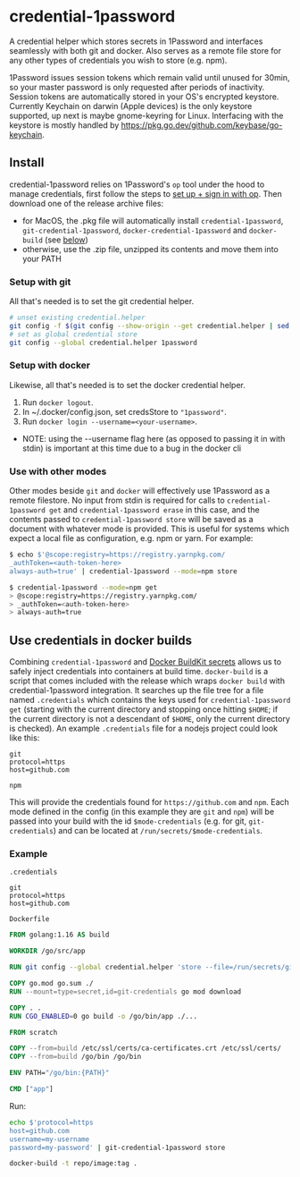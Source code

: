 # credential-1password

A credential helper which stores secrets in 1Password and interfaces seamlessly with both git and docker. Also serves as a remote file store for any other types of credentials you wish to store (e.g. npm).

1Password issues session tokens which remain valid until unused for 30min, so your master password is only requested after periods of inactivity. Session tokens are automatically stored in your OS's encrypted keystore. Currently Keychain on darwin (Apple devices) is the only keystore supported, up next is maybe gnome-keyring for Linux. Interfacing with the keystore is mostly handled by https://pkg.go.dev/github.com/keybase/go-keychain.

## Install
credential-1password relies on 1Password's `op` tool under the hood to manage credentials, first follow the steps to [set up + sign in with op](https://support.1password.com/command-line-getting-started). Then download one of the release archive files:
- for MacOS, the .pkg file will automatically install `credential-1password`, `git-credential-1password`, `docker-credential-1password` and `docker-build` (see [below](https://github.com/tlowerison/credential-1password/#use-credentials-in-docker-builds))
- otherwise, use the .zip file, unzipped its contents and move them into your PATH

### Setup with git
All that's needed is to set the git credential helper.
```sh
# unset existing credential.helper
git config -f $(git config --show-origin --get credential.helper | sed 's/file://' | sed 's/\t.*//') --unset credential.helper
# set as global credential store
git config --global credential.helper 1password
```

### Setup with docker
Likewise, all that's needed is to set the docker credential helper.
1. Run `docker logout`.
2. In ~/.docker/config.json, set credsStore to `"1password"`.
3. Run `docker login --username=<your-username>`.
  - NOTE: using the --username flag here (as opposed to passing it in with stdin) is important at this time due to a bug in the docker cli

### Use with other modes
Other modes beside `git` and `docker` will effectively use 1Password as a remote filestore. No input from stdin is required for calls to `credential-1password get` and `credential-1password erase` in this case, and the contents passed to `credential-1password store` will be saved as a document with whatever mode is provided. This is useful for systems which expect a local file as configuration, e.g. npm or yarn. For example:
```sh
$ echo $'@scope:registry=https://registry.yarnpkg.com/
_authToken=<auth-token-here>
always-auth=true' | credential-1password --mode=npm store

$ credential-1password --mode=npm get
> @scope:registry=https://registry.yarnpkg.com/
> _authToken=<auth-token-here>
> always-auth=true
```

## Use credentials in docker builds
Combining `credential-1password` and [Docker BuildKit secrets](https://docs.docker.com/develop/develop-images/build_enhancements/#new-docker-build-secret-information) allows us to safely inject credentials into containers at build time. `docker-build` is a script that comes included with the release which wraps `docker build` with credential-1password integration. It searches up the file tree for a file named `.credentials` which contains the keys used for `credential-1password get` (starting with the current directory and stopping once hitting `$HOME`; if the current directory is not a descendant of `$HOME`, only the current directory is checked). An example `.credentials` file for a nodejs project could look like this:
```
git
protocol=https
host=github.com

npm
```

This will provide the credentials found for `https://github.com` and `npm`. Each mode defined in the config (in this example they are `git` and `npm`) will be passed into your build with the id `$mode-credentials` (e.g. for git, `git-credentials`) and can be located at `/run/secrets/$mode-credentials`.

### Example
`.credentials`
```
git
protocol=https
host=github.com
```

`Dockerfile`
```dockerfile
FROM golang:1.16 AS build

WORKDIR /go/src/app

RUN git config --global credential.helper 'store --file=/run/secrets/git-credentials'

COPY go.mod go.sum ./
RUN --mount=type=secret,id=git-credentials go mod download

COPY . .
RUN CGO_ENABLED=0 go build -o /go/bin/app ./...

FROM scratch

COPY --from=build /etc/ssl/certs/ca-certificates.crt /etc/ssl/certs/
COPY --from=build /go/bin /go/bin

ENV PATH="/go/bin:{PATH}"

CMD ["app"]
```

Run:
```sh
echo $'protocol=https
host=github.com
username=my-username
password=my-password' | git-credential-1password store

docker-build -t repo/image:tag .
```
